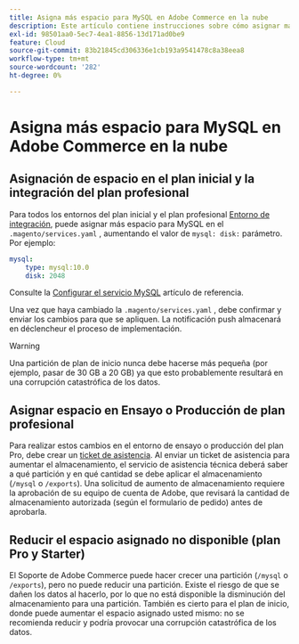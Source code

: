 ```yaml
---
title: Asigna más espacio para MySQL en Adobe Commerce en la nube
description: Este artículo contiene instrucciones sobre cómo asignar más espacio para MySQL en Adobe Commerce en la infraestructura en la nube.
exl-id: 98501aa0-5ec7-4ea1-8856-13d171ad0be9
feature: Cloud
source-git-commit: 83b21845cd306336e1cb193a9541478c8a38eea8
workflow-type: tm+mt
source-wordcount: '282'
ht-degree: 0%

---
```


# Asigna más espacio para MySQL en Adobe Commerce en la nube


## Asignación de espacio en el plan inicial y la integración del plan profesional

Para todos los entornos del plan inicial y el plan profesional [Entorno de integración](/help/announcements/adobe-commerce-announcements/integration-environment-enhancement-request-pro-and-starter.md), puede asignar más espacio para MySQL en el `.magento/services.yaml` , aumentando el valor de `mysql: disk:` parámetro. Por ejemplo:

```yaml
mysql:
    type: mysql:10.0
    disk: 2048
```

Consulte la [Configurar el servicio MySQL](https://devdocs.magento.com/guides/v2.3/cloud/project/project-conf-files_services-mysql.html) artículo de referencia.

Una vez que haya cambiado la `.magento/services.yaml` , debe confirmar y enviar los cambios para que se apliquen. La notificación push almacenará en déclencheur el proceso de implementación.

>[!WARNING]
>
>Una partición de plan de inicio nunca debe hacerse más pequeña (por ejemplo, pasar de 30 GB a 20 GB) ya que esto probablemente resultará en una corrupción catastrófica de los datos.

## Asignar espacio en Ensayo o Producción de plan profesional

Para realizar estos cambios en el entorno de ensayo o producción del plan Pro, debe crear un [ticket de asistencia](/help/help-center-guide/help-center/magento-help-center-user-guide.md#merchant-not-displayed). Al enviar un ticket de asistencia para aumentar el almacenamiento, el servicio de asistencia técnica deberá saber a qué partición y en qué cantidad se debe aplicar el almacenamiento (`/mysql` o `/exports`). Una solicitud de aumento de almacenamiento requiere la aprobación de su equipo de cuenta de Adobe, que revisará la cantidad de almacenamiento autorizada (según el formulario de pedido) antes de aprobarla.

## Reducir el espacio asignado no disponible (plan Pro y Starter)

El Soporte de Adobe Commerce puede hacer crecer una partición (`/mysql` o `/exports`), pero no puede reducir una partición. Existe el riesgo de que se dañen los datos al hacerlo, por lo que no está disponible la disminución del almacenamiento para una partición.
También es cierto para el plan de inicio, donde puede aumentar el espacio asignado usted mismo: no se recomienda reducir y podría provocar una corrupción catastrófica de los datos.
